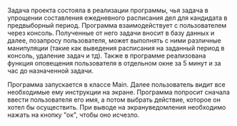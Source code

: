 Задача проекта состояла в реализации программы, чья задача в упрощении составления ежедневного расписания дел для кандидата в предвыборный период. Программа взаимодействует с пользователем через консоль. Полученные от него задачи вносит в базу данных и далее, позапросу пользователя,
может выполнять с ними различные манипуляции (такие как выведения расписания на заданный период в консоль, удаление задач и тд). Также в программе реализована функция оповещения пользователя в отдельном окне за 5 минут и за час до назначенной задачи.

Программа запускается в классе Main. Далее пользователь видит все необходимые ему инструкции на экране. Программа попросит сначала ввести пользователя его имя, а потом выбрать действие, которое он хотел бы осуществить. При выводе на экрануведомления необходимо нажать на кнопку "ок", чтобы оно исчезло.
